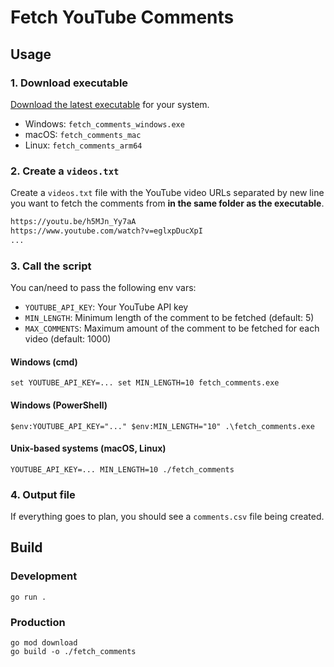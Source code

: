 # Fetch YouTube Comments

## Usage

### 1. Download executable

[Download the latest executable](https://github.com/romanzipp/youtube-fetch-comments/releases/latest) for your system.

- Windows: `fetch_comments_windows.exe`
- macOS: `fetch_comments_mac`
- Linux: `fetch_comments_arm64`

### 2. Create a `videos.txt`

Create a `videos.txt` file with the YouTube video URLs separated by new line you want to fetch the comments from **in the same folder as the executable**.

```txt
https://youtu.be/h5MJn_Yy7aA
https://www.youtube.com/watch?v=eglxpDucXpI
...
```

### 3. Call the script

You can/need to pass the following env vars:

- `YOUTUBE_API_KEY`: Your YouTube API key
- `MIN_LENGTH`: Minimum length of the comment to be fetched (default: 5)
- `MAX_COMMENTS`: Maximum amount of the comment to be fetched for each video (default: 1000)

#### Windows (cmd)

```
set YOUTUBE_API_KEY=... set MIN_LENGTH=10 fetch_comments.exe
```

#### Windows (PowerShell)

```
$env:YOUTUBE_API_KEY="..." $env:MIN_LENGTH="10" .\fetch_comments.exe
```

#### Unix-based systems (macOS, Linux)

```
YOUTUBE_API_KEY=... MIN_LENGTH=10 ./fetch_comments
```

### 4. Output file

If everything goes to plan, you should see a `comments.csv` file being created.

## Build

### Development

```shell
go run .
```

### Production

```shell
go mod download
go build -o ./fetch_comments
```
